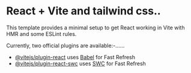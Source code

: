 # React + Vite  and tailwind css..

This template provides a minimal setup to get React working in Vite with HMR and some ESLint rules.

Currently, two official plugins are available:-......

- [@vitejs/plugin-react](https://github.com/vitejs/vite-plugin-react/blob/main/packages/plugin-react/README.md) uses [Babel](https://babeljs.io/) for Fast Refresh
- [@vitejs/plugin-react-swc](https://github.com/vitejs/vite-plugin-react-swc) uses [SWC](https://swc.rs/) for Fast Refresh
